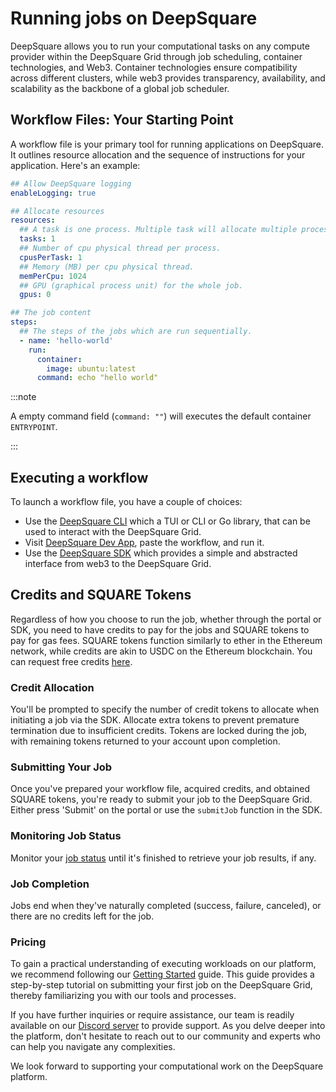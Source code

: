 # Running jobs on DeepSquare

DeepSquare allows you to run your computational tasks on any compute provider within the DeepSquare Grid through job scheduling, container technologies, and Web3. Container technologies ensure compatibility across different clusters, while web3 provides transparency, availability, and scalability as the backbone of a global job scheduler.

## Workflow Files: Your Starting Point

A workflow file is your primary tool for running applications on DeepSquare. It outlines resource allocation and the sequence of instructions for your application. Here's an example:

```yaml
## Allow DeepSquare logging
enableLogging: true

## Allocate resources
resources:
  ## A task is one process. Multiple task will allocate multiple processes.
  tasks: 1
  ## Number of cpu physical thread per process.
  cpusPerTask: 1
  ## Memory (MB) per cpu physical thread.
  memPerCpu: 1024
  ## GPU (graphical process unit) for the whole job.
  gpus: 0

## The job content
steps:
  ## The steps of the jobs which are run sequentially.
  - name: 'hello-world'
    run:
      container:
        image: ubuntu:latest
      command: echo "hello world"
```

:::note

A empty command field (`command: ""`) will executes the default container `ENTRYPOINT`.

:::

## Executing a workflow

To launch a workflow file, you have a couple of choices:

- Use the [DeepSquare CLI](/workflow/cli/getting-started) which a TUI or CLI or Go library, that can be used to interact with the DeepSquare Grid.
- Visit [DeepSquare Dev App](https://app.deepsquare.run/sandbox), paste the workflow, and run it.
- Use the [DeepSquare SDK](https://www.npmjs.com/package/@deepsquare/deepsquare-client) which provides a simple and abstracted interface from web3 to the DeepSquare Grid.

## Credits and SQUARE Tokens

Regardless of how you choose to run the job, whether through the portal or SDK, you need to have credits to pay for the jobs and SQUARE tokens to pay for gas fees. SQUARE tokens function similarly to ether in the Ethereum network, while credits are akin to USDC on the Ethereum blockchain. You can request free credits [here](https://share-eu1.hsforms.com/18lhtQBNNTVWVRXCm7t-83Aev6gi).

### Credit Allocation

You'll be prompted to specify the number of credit tokens to allocate when initiating a job via the SDK. Allocate extra tokens to prevent premature termination due to insufficient credits. Tokens are locked during the job, with remaining tokens returned to your account upon completion.

### Submitting Your Job

Once you've prepared your workflow file, acquired credits, and obtained SQUARE tokens, you're ready to submit your job to the DeepSquare Grid. Either press 'Submit' on the portal or use the `submitJob` function in the SDK.

### Monitoring Job Status

Monitor your [job status](/workflow/learn/core-concepts#job-status) until it's finished to retrieve your job results, if any.

### Job Completion

Jobs end when they've naturally completed (success, failure, canceled), or there are no credits left for the job.

### Pricing

To gain a practical understanding of executing workloads on our platform, we recommend following our [Getting Started](/workflow/getting-started/introduction) guide. This guide provides a step-by-step tutorial on submitting your first job on the DeepSquare Grid, thereby familiarizing you with our tools and processes.

If you have further inquiries or require assistance, our team is readily available on our [Discord server](https://discord.gg/rDaWwNfxfg) to provide support. As you delve deeper into the platform, don't hesitate to reach out to our community and experts who can help you navigate any complexities.

We look forward to supporting your computational work on the DeepSquare platform.
